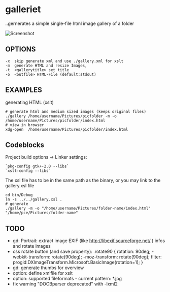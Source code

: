 galleriet
=========

..gernerates a simple single-file html image gallery of a folder


![Screenshot](:https://github.com/pce/galleriet/raw/master/xslgallery.jpg) 



OPTIONS
-------

```
-x  skip generate xml and use ./gallery.xml for xslt
-m  generate HTML and resize Images,
-t  <gallerytitle> set title
-o  <outfile> HTML-File (default:stdout)
```


EXAMPLES
--------

generating HTML (xslt)
```
# generate html and medium sized images (keeps original files)
./gallery /home/username/Pictures/picfolder -m -o /home/username/Pictures/picfolder/index.html
# view in browser
xdg-open  /home/username/Pictures/picfolder/index.html
```


Codeblocks 
----------

Project build options -> Linker settings:
```
`pkg-config gtk+-2.0 --libs`
`xslt-config --libs`
```

The xsl file has to be in the same path as the binary, 
or you may link to the gallery.xsl file

```
cd bin/Debug
ln -s ../../gallery.xsl .
# generate
./gallery -m -o "/home/username/Pictures/folder-name/index.html" "/home/pce/Pictures/folder-name"

```




TODO
----

* gd: Portrait: extract image EXIF (like http://libexif.sourceforge.net/ ) infos and rotate images
* css rotate button (and save property): 
  .rotate90 {
      rotation: 90deg;
      -webkit-transform: rotate(90deg);
      -moz-transform: rotate(90deg);
      filter: progid:DXImageTransform.Microsoft.BasicImage(rotation=1);
  }
* gd: generate thumbs for overview
* option: define xmlfile for xslt
* option: supported fileformats - current pattern: *.jpg
* fix warning "DOCBparser deprecated" with -lxml2
 
